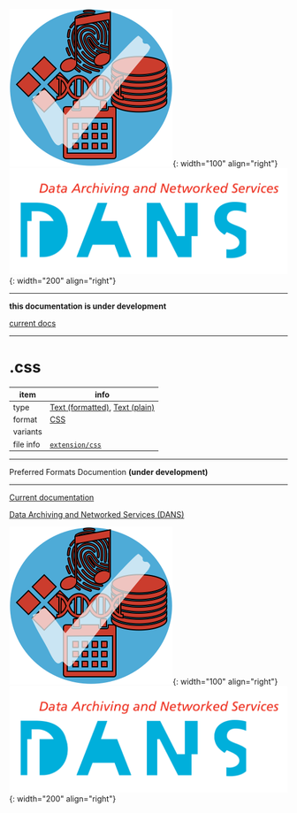 ![img](../images/formats.png){: width="100" align="right"}
![img](../images/DANS.png){: width="200" align="right"}

---

**this documentation is under development**

[current docs]({{preferredFormats}})

---



# .css

item | info
--- | ---
type | [Text (formatted)](../dataTypes/textFormatted.md), [Text (plain)](../dataTypes/textPlain.md)
format | [CSS](../fileFormats/css.md)
variants | 
file info | [`extension/css`]({{fileinfo}}/css)




---

Preferred Formats Documention **(under development)**

---

[Current documentation]({{preferredFormats}})

[Data Archiving and Networked Services (DANS)]({{dans}})

![img](../images/formats.png){: width="100" align="right"}
![img](../images/DANS.png){: width="200" align="right"}

